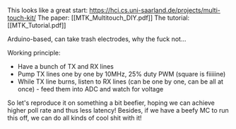 This looks like a great start:
https://hci.cs.uni-saarland.de/projects/multi-touch-kit/
The paper: [[MTK_Multitouch_DIY.pdf]]
The tutorial: [[MTK_Tutorial.pdf]]

Arduino-based, can take trash electrodes, why the fuck not...

Working principle:
- Have a bunch of TX and RX lines
- Pump TX lines one by one by 10MHz, 25% duty PWM (square is fiiiiine)
- While TX line burns, listen to RX lines (can be one by one, can be all at once) - feed them into ADC and watch for voltage

So let's reproduce it on something a bit beefier, hoping we can achieve higher poll rate and thus less latency! Besides, if we have a beefy MC to run this off, we can do all kinds of cool shit with it!
